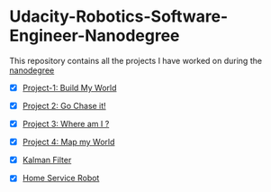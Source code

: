 # Udacity-Robotics-Software-Engineer-Nanodegree

This repository contains all the projects I have worked on during the [nanodegree](https://www.udacity.com/course/robotics-software-engineer--nd209)

- [x] [Project-1: Build My World](Project-1)

- [x] [Project 2: Go Chase it!](Project-2)

- [x] [Project 3: Where am I ?](Project-3)

- [x] [Project 4: Map my World](Project-4)

- [x] [Kalman Filter](kalman-Filter)

- [x] [Home Service Robot](Home-Service-Robot)

